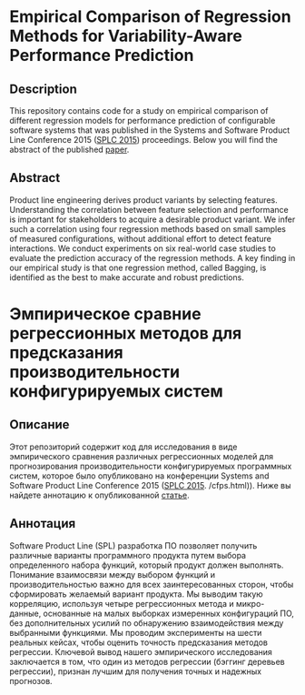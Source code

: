 # Empirical Comparison of Regression Methods for Variability-Aware Performance Prediction
## Description
This repository contains code for a study on empirical comparison of different regression models for performance prediction of configurable software systems that was published in the Systems and Software Product Line Conference 2015 ([SPLC 2015](https://www.splc.net/splc2015/cfps.html)) proceedings.
Below you will find the abstract of the published [paper](https://bit.ly/3d3T30d).

## Abstract
Product line engineering derives product variants by selecting features.
Understanding the correlation between feature selection and performance is important for stakeholders to acquire a desirable product variant.
We infer such a correlation using four regression methods based on small samples of measured configurations, without additional effort to detect feature interactions.
We conduct experiments on six real-world case studies to evaluate the prediction accuracy of the regression methods.
A key finding in our empirical study is that one regression method, called Bagging, is identified as the best to make accurate and robust predictions.

# Эмпирическое сравние регрессионных методов для предсказания производительности конфигурируемых систем
## Описание
Этот репозиторий содержит код для исследования в виде эмпирического сравнения различных регрессионных моделей для прогнозирования производительности конфигурируемых программных систем, которое было опубликовано на конференции Systems and Software Product Line Conference 2015 ([SPLC 2015](https://www.splc.net/splc2015). /cfps.html)).
Ниже вы найдете аннотацию к опубликованной [статье](https://bit.ly/3d3T30d).

## Аннотация
Software Product Line (SPL) разработка ПО позволяет получить различные варианты программного продукта путем выбора определенного набора функций, который продукт должен выполнять.
Понимание взаимосвязи между выбором функций и производительностью важно для всех заинтересованных сторон, чтобы сформировать желаемый вариант продукта.
Мы выводим такую корреляцию, используя четыре регрессионных метода и микро-данные, основанные на малых выборках измеренных конфигураций ПО, без дополнительных усилий по обнаружению взаимодействия между выбранными функциями.
Мы проводим эксперименты на шести реальных кейсах, чтобы оценить точность предсказания методов регрессии.
Ключевой вывод нашего эмпирического исследования заключается в том, что один из методов регрессии (бэггинг деревьев регрессии), признан лучшим для получения точных и надежных прогнозов.
